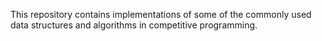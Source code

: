 This repository contains implementations of some of the commonly used data structures and algorithms in competitive programming.
